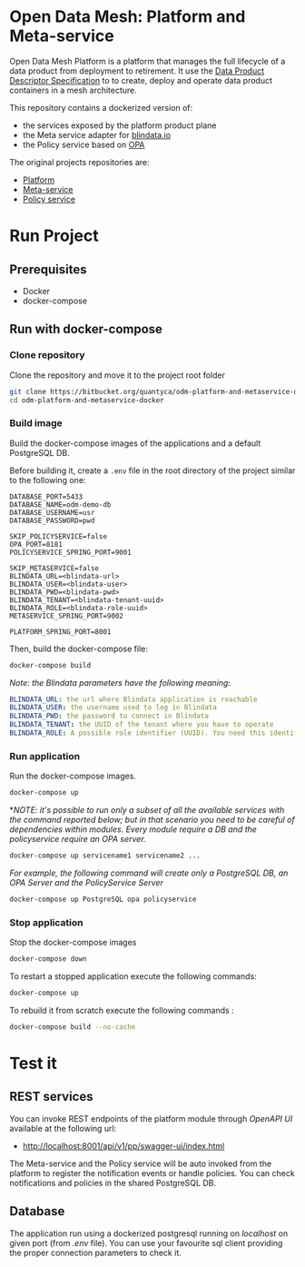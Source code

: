 # Open Data Mesh: Platform and Meta-service #

Open Data Mesh Platform is a platform that manages the full lifecycle of a data product from deployment to retirement. It use the [Data Product Descriptor Specification](https://dpds.opendatamesh.org/) to to create, deploy and operate data product containers in a mesh architecture. 


This repository contains a dockerized version of:

* the services exposed by the platform product plane
* the Meta service adapter for [blindata.io](https://blindata.io/)
* the Policy service based on [OPA](https://www.openpolicyagent.org/) 


The original projects repositories are:

* [Platform](https://github.com/opendatamesh-initiative/odm-platform-pp-services)
* [Meta-service](https://github.com/opendatamesh-initiative/odm-platform-up-services-meta-blindata)
* [Policy service](https://github.com/opendatamesh-initiative/odm-platform-up-services-policy-opa)

# Run Project #

## Prerequisites ##
* Docker
* docker-compose

## Run with docker-compose ##
### Clone repository
Clone the repository and move it to the project root folder

```bash
git clone https://bitbucket.org/quantyca/odm-platform-and-metaservice-docker/src/master/
cd odm-platform-and-metaservice-docker
```

### Build image
Build the docker-compose images of the applications and a default PostgreSQL DB.

Before building it, create a `.env` file in the root directory of the project similar to the following one:
```.dotenv
DATABASE_PORT=5433
DATABASE_NAME=odm-demo-db
DATABASE_USERNAME=usr
DATABASE_PASSWORD=pwd

SKIP_POLICYSERVICE=false
OPA_PORT=8181
POLICYSERVICE_SPRING_PORT=9001

SKIP_METASERVICE=false
BLINDATA_URL=<blindata-url>
BLINDATA_USER=<blindata-user>
BLINDATA_PWD=<blindata-pwd>
BLINDATA_TENANT=<blindata-tenant-uuid>
BLINDATA_ROLE=<blindata-role-uuid>
METASERVICE_SPRING_PORT=9002

PLATFORM_SPRING_PORT=8001
```

Then, build the docker-compose file:
```bash
docker-compose build
```

*Note: the Blindata parameters have the following meaning:*
```yaml
BLINDATA_URL: the url where Blindata application is reachable
BLINDATA_USER: the username used to log in Blindata
BLINDATA_PWD: the password to connect in Blindata
BLINDATA_TENANT: the UUID of the tenant where you have to operate
BLINDATA_ROLE: A possible role identifier (UUID). You need this identifier to create or update responsibilities in Blindata
```

### Run application
Run the docker-compose images.
```bash
docker-compose up
```

*_NOTE: it's possible to run only a subset of all the available services with the command reported below; but in that scenario you need to be careful of dependencies within modules. Every module require a DB and the policyservice require an OPA server._

```bash
docker-compose up servicename1 servicename2 ...
```

_For example, the following command will create only a PostgreSQL DB, an OPA Server and the PolicyService Server_

```bash
docker-compose up PostgreSQL opa policyservice
```

### Stop application
Stop the docker-compose images
```bash
docker-compose down
```
To restart a stopped application execute the following commands:

```bash
docker-compose up
```

To rebuild it from scratch execute the following commands :
```bash
docker-compose build --no-cache
```

# Test it

## REST services

You can invoke REST endpoints of the platform module through *OpenAPI UI* available at the following url:

* [http://localhost:8001/api/v1/pp/swagger-ui/index.html](http://localhost:8001/api/v1/pp/swagger-ui/index.html)

The Meta-service and the Policy service will be auto invoked from the platform to register the notification events or handle policies. 
You can check notifications and policies in the shared PostgreSQL DB.

## Database
The application run using a dockerized postgresql running on *localhost* on given port (from *.env* file).
You can use your favourite sql client providing the proper connection parameters to check it.